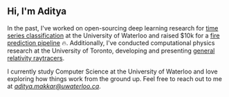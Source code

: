 ## Hi, I'm Aditya

In the past, I've worked on open-sourcing deep learning research for [time series classification](https://github.com/adityamakkar000/SignSpeak) at the University of Waterloo and raised $10k for a [fire prediction pipeline](https://github.com/FireWatch-ai/fireWatch) 🔥. Additionally, I've conducted computational physics research at the University of Toronto, developing and presenting [general relativity raytracers](https://github.com/zanebeeai/TraceGR).

I currently study Computer Science at the University of Waterloo and love exploring how things work from the ground up. Feel free to reach out to me at *aditya.makkar@uwaterloo.ca*.
